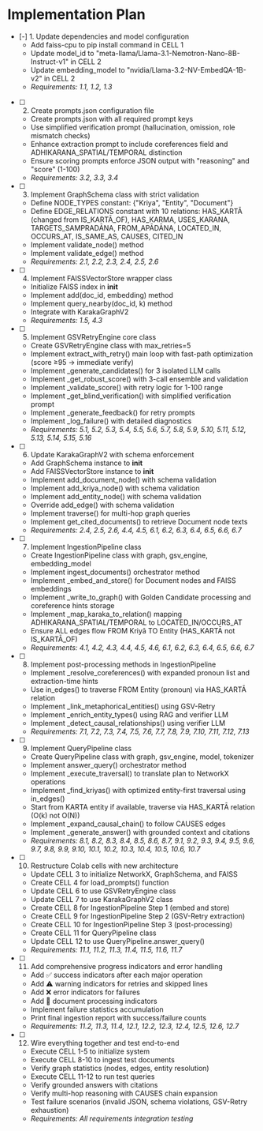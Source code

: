 # Implementation Plan

- [-] 1. Update dependencies and model configuration
  - Add faiss-cpu to pip install command in CELL 1
  - Update model_id to "meta-llama/Llama-3.1-Nemotron-Nano-8B-Instruct-v1" in CELL 2
  - Update embedding_model to "nvidia/Llama-3.2-NV-EmbedQA-1B-v2" in CELL 2
  - _Requirements: 1.1, 1.2, 1.3_

- [ ] 2. Create prompts.json configuration file
  - Create prompts.json with all required prompt keys
  - Use simplified verification prompt (hallucination, omission, role mismatch checks)
  - Enhance extraction prompt to include coreferences field and ADHIKARANA_SPATIAL/TEMPORAL distinction
  - Ensure scoring prompts enforce JSON output with "reasoning" and "score" (1-100)
  - _Requirements: 3.2, 3.3, 3.4_

- [ ] 3. Implement GraphSchema class with strict validation
  - Define NODE_TYPES constant: {"Kriya", "Entity", "Document"}
  - Define EDGE_RELATIONS constant with 10 relations: HAS_KARTĀ (changed from IS_KARTĀ_OF), HAS_KARMA, USES_KARANA, TARGETS_SAMPRADĀNA, FROM_APĀDĀNA, LOCATED_IN, OCCURS_AT, IS_SAME_AS, CAUSES, CITED_IN
  - Implement validate_node() method
  - Implement validate_edge() method
  - _Requirements: 2.1, 2.2, 2.3, 2.4, 2.5, 2.6_

- [ ] 4. Implement FAISSVectorStore wrapper class
  - Initialize FAISS index in __init__
  - Implement add(doc_id, embedding) method
  - Implement query_nearby(doc_id, k) method
  - Integrate with KarakaGraphV2
  - _Requirements: 1.5, 4.3_

- [ ] 5. Implement GSVRetryEngine core class
  - Create GSVRetryEngine class with max_retries=5
  - Implement extract_with_retry() main loop with fast-path optimization (score ≥95 → immediate verify)
  - Implement _generate_candidates() for 3 isolated LLM calls
  - Implement _get_robust_score() with 3-call ensemble and validation
  - Implement _validate_score() with retry logic for 1-100 range
  - Implement _get_blind_verification() with simplified verification prompt
  - Implement _generate_feedback() for retry prompts
  - Implement _log_failure() with detailed diagnostics
  - _Requirements: 5.1, 5.2, 5.3, 5.4, 5.5, 5.6, 5.7, 5.8, 5.9, 5.10, 5.11, 5.12, 5.13, 5.14, 5.15, 5.16_

- [ ] 6. Update KarakaGraphV2 with schema enforcement
  - Add GraphSchema instance to __init__
  - Add FAISSVectorStore instance to __init__
  - Implement add_document_node() with schema validation
  - Implement add_kriya_node() with schema validation
  - Implement add_entity_node() with schema validation
  - Override add_edge() with schema validation
  - Implement traverse() for multi-hop graph queries
  - Implement get_cited_documents() to retrieve Document node texts
  - _Requirements: 2.4, 2.5, 2.6, 4.4, 4.5, 6.1, 6.2, 6.3, 6.4, 6.5, 6.6, 6.7_

- [ ] 7. Implement IngestionPipeline class
  - Create IngestionPipeline class with graph, gsv_engine, embedding_model
  - Implement ingest_documents() orchestrator method
  - Implement _embed_and_store() for Document nodes and FAISS embeddings
  - Implement _write_to_graph() with Golden Candidate processing and coreference hints storage
  - Implement _map_karaka_to_relation() mapping ADHIKARANA_SPATIAL/TEMPORAL to LOCATED_IN/OCCURS_AT
  - Ensure ALL edges flow FROM Kriyā TO Entity (HAS_KARTĀ not IS_KARTĀ_OF)
  - _Requirements: 4.1, 4.2, 4.3, 4.4, 4.5, 4.6, 6.1, 6.2, 6.3, 6.4, 6.5, 6.6, 6.7_

- [ ] 8. Implement post-processing methods in IngestionPipeline
  - Implement _resolve_coreferences() with expanded pronoun list and extraction-time hints
  - Use in_edges() to traverse FROM Entity (pronoun) via HAS_KARTĀ relation
  - Implement _link_metaphorical_entities() using GSV-Retry
  - Implement _enrich_entity_types() using RAG and verifier LLM
  - Implement _detect_causal_relationships() using verifier LLM
  - _Requirements: 7.1, 7.2, 7.3, 7.4, 7.5, 7.6, 7.7, 7.8, 7.9, 7.10, 7.11, 7.12, 7.13_

- [ ] 9. Implement QueryPipeline class
  - Create QueryPipeline class with graph, gsv_engine, model, tokenizer
  - Implement answer_query() orchestrator method
  - Implement _execute_traversal() to translate plan to NetworkX operations
  - Implement _find_kriyas() with optimized entity-first traversal using in_edges()
  - Start from KARTA entity if available, traverse via HAS_KARTĀ relation (O(k) not O(N))
  - Implement _expand_causal_chain() to follow CAUSES edges
  - Implement _generate_answer() with grounded context and citations
  - _Requirements: 8.1, 8.2, 8.3, 8.4, 8.5, 8.6, 8.7, 9.1, 9.2, 9.3, 9.4, 9.5, 9.6, 9.7, 9.8, 9.9, 9.10, 10.1, 10.2, 10.3, 10.4, 10.5, 10.6, 10.7_

- [ ] 10. Restructure Colab cells with new architecture
  - Update CELL 3 to initialize NetworkX, GraphSchema, and FAISS
  - Create CELL 4 for load_prompts() function
  - Update CELL 6 to use GSVRetryEngine class
  - Update CELL 7 to use KarakaGraphV2 class
  - Create CELL 8 for IngestionPipeline Step 1 (embed and store)
  - Create CELL 9 for IngestionPipeline Step 2 (GSV-Retry extraction)
  - Create CELL 10 for IngestionPipeline Step 3 (post-processing)
  - Create CELL 11 for QueryPipeline class
  - Update CELL 12 to use QueryPipeline.answer_query()
  - _Requirements: 11.1, 11.2, 11.3, 11.4, 11.5, 11.6, 11.7_

- [ ] 11. Add comprehensive progress indicators and error handling
  - Add ✅ success indicators after each major operation
  - Add ⚠️ warning indicators for retries and skipped lines
  - Add ❌ error indicators for failures
  - Add 📄 document processing indicators
  - Implement failure statistics accumulation
  - Print final ingestion report with success/failure counts
  - _Requirements: 11.2, 11.3, 11.4, 12.1, 12.2, 12.3, 12.4, 12.5, 12.6, 12.7_

- [ ] 12. Wire everything together and test end-to-end
  - Execute CELL 1-5 to initialize system
  - Execute CELL 8-10 to ingest test documents
  - Verify graph statistics (nodes, edges, entity resolution)
  - Execute CELL 11-12 to run test queries
  - Verify grounded answers with citations
  - Verify multi-hop reasoning with CAUSES chain expansion
  - Test failure scenarios (invalid JSON, schema violations, GSV-Retry exhaustion)
  - _Requirements: All requirements integration testing_

